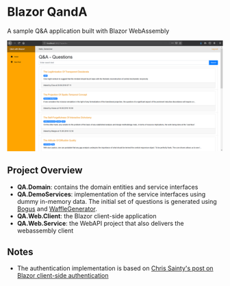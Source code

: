 # Blazor QandA
A sample Q&A application built with Blazor WebAssembly

![screenshot](imgs/screenshot.png)

## Project Overview

* **QA.Domain**: contains the domain entities and service interfaces
* **QA.DemoServices**: implementation of the service interfaces using dummy in-memory data. The initial set of questions is generated using [Bogus](https://github.com/bchavez/Bogus) and [WaffleGenerator](https://github.com/SimonCropp/WaffleGenerator). 
* **QA.Web.Client**: the Blazor client-side application
* **QA.Web.Service**: the WebAPI project that also delivers the webassembly client

## Notes

* The authentication implementation is based on [Chris Sainty's post on Blazor client-side authentication](https://chrissainty.com/securing-your-blazor-apps-authentication-with-clientside-blazor-using-webapi-aspnet-core-identity/)

